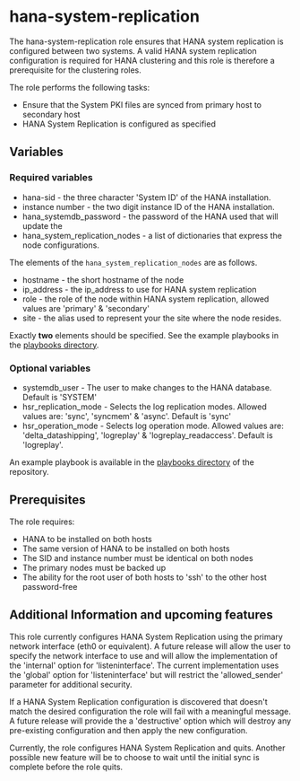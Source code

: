# hana-system-replication

The hana-system-replication role ensures that HANA system replication is
configured between two systems. A valid HANA system replication configuration is
required for HANA clustering and this role is therefore a prerequisite for
the clustering roles.

The role performs the following tasks:

* Ensure that the System PKI files are synced from primary host to secondary
  host
* HANA System Replication is configured as specified

## Variables

### Required variables

* hana-sid - the three character 'System ID' of the HANA installation.
* instance number - the two digit instance ID of the HANA installation.
* hana_systemdb_password - the password of the HANA used that will update the
* hana_system_replication_nodes - a list of dictionaries that express the node
  configurations.

The elements of the `hana_system_replication_nodes` are as follows.

* hostname - the short hostname of the node
* ip_address - the ip_address to use for HANA system replication
* role - the role of the node within HANA system replication, allowed values
  are 'primary' & 'secondary'
* site - the alias used to represent your the site where the node resides.

Exactly **two** elements should be specified. See the example playbooks in the
[playbooks directory](../../playbooks).

### Optional variables

* systemdb_user - The user to make changes to the HANA database. Default is
  'SYSTEM'
* hsr_replication_mode - Selects the log replication modes. Allowed values are:
  'sync', 'syncmem' & 'async'. Default is 'sync'
* hsr_operation_mode - Selects log operation mode. Allowed values are:
  'delta_datashipping', 'logreplay' & 'logreplay_readaccess'. Default is
  'logreplay'.

An example playbook is available in the [playbooks directory](../../playbooks)
of the repository.

## Prerequisites

The role requires:

* HANA to be installed on both hosts
* The same version of HANA to be installed on both hosts
* The SID and instance number must be identical on both nodes
* The primary nodes must be backed up
* The ability for the root user of both hosts to 'ssh' to the other host
  password-free

## Additional Information and upcoming features

This role currently configures HANA System Replication using the primary
network interface (eth0 or equivalent). A future release will allow the user to
specify the network interface to use and will allow the implementation of the
'internal' option for 'listeninterface'. The current implementation uses
the 'global' option for 'listeninterface' but will restrict the 'allowed_sender'
parameter for additional security.

If a HANA System Replication configuration is discovered that doesn't match the
desired configuration the role will fail with a meaningful message. A future
release will provide the
a 'destructive' option which will destroy any pre-existing configuration and
then apply the new configuration.

Currently, the role configures HANA System Replication and quits. Another
possible new feature will be to choose to wait until the initial sync is
complete before the role quits.
